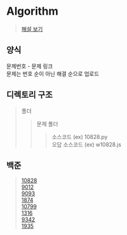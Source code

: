 # Algorithm
> [해설 보기](https://floodnut.tistory.com/category/%ED%94%84%EB%A1%9C%EA%B7%B8%EB%9E%98%EB%B0%8D/%EC%95%8C%EA%B3%A0%EB%A6%AC%EC%A6%98) 
## 양식
문제번호 - 문제 링크  
문제는 번호 순이 아닌 해결 순으로 업로드
## 디렉토리 구조
>폴더
>   >문제 폴더
>   >   >소스코드 (ex) 10828.py  
>   >   >오답 소스코드 (ex) w10828.js  
>
## 백준
> [10828](https://www.acmicpc.net/problem/10828)   
> [9012](https://www.acmicpc.net/problem/9012)  
> [9093](https://www.acmicpc.net/problem/9093)   
> [1874](https://www.acmicpc.net/problem/1874)   
> [10799](https://www.acmicpc.net/problem/10799)   
> [1316](https://www.acmicpc.net/problem/1316)  
> [9342](https://www.acmicpc.net/problem/9342)  
> [1935](https://www.acmicpc.net/problem/1935)  
